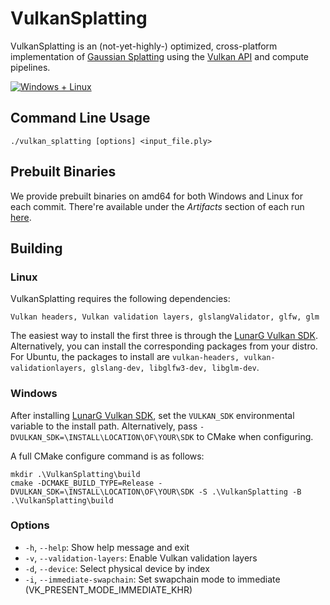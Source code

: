 # VulkanSplatting
VulkanSplatting is an (not-yet-highly-) optimized, cross-platform implementation of [Gaussian Splatting](https://repo-sam.inria.fr/fungraph/3d-gaussian-splatting/) using the [Vulkan API](https://www.khronos.org/vulkan/) and compute pipelines.

[![Windows + Linux](https://github.com/shg8/VulkanSplatting/actions/workflows/cmake-multi-platform.yml/badge.svg?branch=main)](https://github.com/shg8/VulkanSplatting/actions/workflows/cmake-multi-platform.yml)

## Command Line Usage
```
./vulkan_splatting [options] <input_file.ply>
```

## Prebuilt Binaries
We provide prebuilt binaries on amd64 for both Windows and Linux for each commit. There're available under the *Artifacts* section of each run [here](https://github.com/shg8/VulkanSplatting/actions/workflows/cmake-multi-platform.yml).

## Building
### Linux
VulkanSplatting requires the following dependencies:

`Vulkan headers, Vulkan validation layers, glslangValidator, glfw, glm`


The easiest way to install the first three is through the [LunarG Vulkan SDK](https://www.lunarg.com/vulkan-sdk/). Alternatively, you can install the corresponding packages from your distro. For Ubuntu, the packages to install are `vulkan-headers, vulkan-validationlayers, glslang-dev, libglfw3-dev, libglm-dev`.

### Windows
After installing [LunarG Vulkan SDK](https://www.lunarg.com/vulkan-sdk/), set the `VULKAN_SDK` environmental variable to the install path. Alternatively, pass `-DVULKAN_SDK=\INSTALL\LOCATION\OF\YOUR\SDK` to CMake when configuring.

A full CMake configure command is as follows:
```
mkdir .\VulkanSplatting\build
cmake -DCMAKE_BUILD_TYPE=Release -DVULKAN_SDK=\INSTALL\LOCATION\OF\YOUR\SDK -S .\VulkanSplatting -B .\VulkanSplatting\build
```

### Options
- `-h`, `--help`: Show help message and exit
- `-v`, `--validation-layers`: Enable Vulkan validation layers
- `-d`, `--device`: Select physical device by index
- `-i`, `--immediate-swapchain`: Set swapchain mode to immediate (VK_PRESENT_MODE_IMMEDIATE_KHR)
